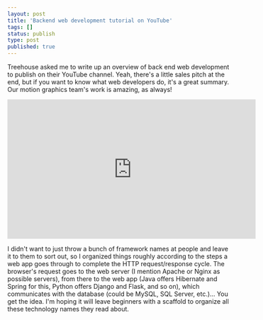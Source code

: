 ```yaml
---
layout: post
title: 'Backend web development tutorial on YouTube'
tags: []
status: publish
type: post
published: true
---
```

Treehouse asked me to write up an overview of back end web development to publish on their YouTube channel. Yeah, there's a little sales pitch at the end, but if you want to know what web developers do, it's a great summary. Our motion graphics team's work is amazing, as always!

<iframe width="560" height="315" src="https://www.youtube.com/embed/0Kv_k4ypj6o" frameborder="0" allow="autoplay; encrypted-media" allowfullscreen></iframe>

<!--more-->

I didn't want to just throw a bunch of framework names at people and leave it to them to sort out, so I organized things roughly according to the steps a web app goes through to complete the HTTP request/response cycle. The browser's request goes to the web server (I mention Apache or Nginx as possible servers), from there to the web app (Java offers Hibernate and Spring for this, Python offers Django and Flask, and so on), which communicates with the database (could be MySQL, SQL Server, etc.)... You get the idea. I'm hoping it will leave beginners with a scaffold to organize all these technology names they read about.
